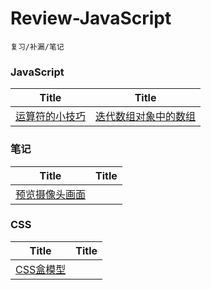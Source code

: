 # Review-JavaScript
	复习/补漏/笔记

### JavaScript

| Title | Title |
| ------ | ------ |
| [运算符的小技巧](https://github.com/Caraws/Review-JavaScript/issues/1) | [迭代数组对象中的数组](https://github.com/Caraws/Review-JavaScript/issues/2)  |

### 笔记

| Title | Title |
| ------ | ------ |
| [预览摄像头画面](https://github.com/Caraws/Review-JavaScript/issues/3) |

### CSS
| Title | Title |
| ------ | ------ |
| [CSS盒模型](https://github.com/Caraws/Review-JavaScript/issues/4) |
